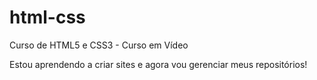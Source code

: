 # html-css
 Curso de HTML5 e CSS3 - Curso em Vídeo

 Estou aprendendo a criar sites e agora vou gerenciar meus repositórios!

<a href="https://renancadnogueira.github.io/projeto-android/"></a>